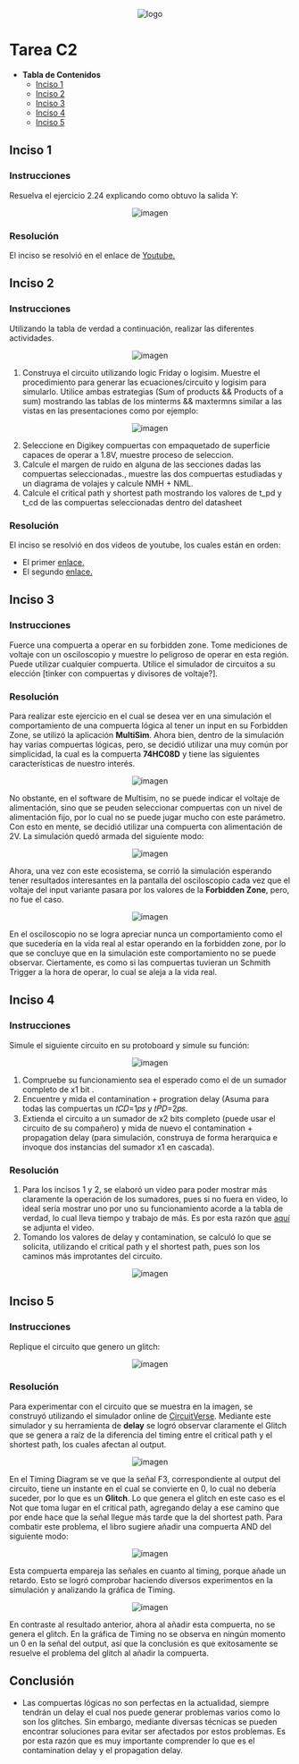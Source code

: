 <p align="center">
  <img align="center" alt="logo" src="Images/FING_Logo.png">
</p>

# Tarea C2 #

* **Tabla de Contenidos**
  * [Inciso 1](#inciso-1)
  * [Inciso 2](#inciso-2)
  * [Inciso 3](#inciso-3)
  * [Inciso 4](#inciso-4)
  * [Inciso 5](#inciso-5)

## Inciso 1
### Instrucciones
Resuelva el ejercicio 2.24 explicando como obtuvo la salida Y:
<p align="center">
  <img align="center" alt="imagen" src="Images/Captura de pantalla 2025-02-02 122954.png">
</p>

### Resolución
El inciso se resolvió en el enlace de [Youtube.](https://youtu.be/6Ba4DA_zyks)

## Inciso 2
### Instrucciones
Utilizando la tabla de verdad a continuación, realizar las diferentes actividades.
<p align="center">
  <img align="center" alt="imagen" src="Images/Captura de pantalla 2025-02-02 125714.png">
</p>

1. Construya el circuito utilizando logic Friday o logisim. Muestre el procedimiento para generar las ecuaciones/circuito y logisim para simularlo. Utilice ambas estrategias (Sum of products && Products of a sum) mostrando las tablas de los minterms && maxtermns similar a las vistas en las presentaciones como por ejemplo:
<p align="center">
  <img align="center" alt="imagen" src="Images/Captura de pantalla 2025-02-02 125949.png">
</p>

2. Seleccione en Digikey compuertas con empaquetado de superficie capaces de operar a 1.8V, muestre proceso de seleccion.
3. Calcule el margen de ruido en alguna de las secciones dadas las compuertas seleccionadas., muestre las dos compuertas estudiadas y un diagrama de volajes y calcule NMH + NML.
4. Calcule el critical path y shortest path mostrando los valores de t_pd y t_cd de las compuertas seleccionadas dentro del datasheet

### Resolución
El inciso se resolvió en dos videos de youtube, los cuales están en orden:
- El primer [enlace.](https://youtu.be/eaZxN3DiXYI)
- El segundo [enlace.](https://youtu.be/-QX8YDW_LkE)

## Inciso 3
### Instrucciones
Fuerce una compuerta a operar en su forbidden zone. Tome mediciones de voltaje con un osciloscopio y muestre lo peligroso de operar en esta región. Puede utilizar cualquier compuerta. Utilice el simulador de circuitos a su elección [tinker con compuertas y divisores de voltaje?].
### Resolución
Para realizar este ejercicio en el cual se desea ver en una simulación el comportamiento de una compuerta lógica al tener un input en su Forbidden Zone, se utilizó la aplicación **MultiSim**.
Ahora bien, dentro de la simulación hay varias compuertas lógicas, pero, se decidió utilizar una muy común por simplicidad, la cual es la compuerta **74HC08D** y tiene las siguientes características de nuestro interés.
<p align="center">
  <img align="center" alt="imagen" src="Images/Captura de pantalla 2025-02-02 134308.png">
</p>

No obstante, en el software de Multisim, no se puede indicar el voltaje de alimentación, sino que se peuden seleccionar compuertas con un nivel de alimentación fijo, por lo cual no se puede jugar mucho con este parámetro. Con esto en mente, se decidió utilizar una compuerta con alimentación de 2V. La simulación quedó armada del siguiente modo:
<p align="center">
  <img align="center" alt="imagen" src="Images/Captura de pantalla 2025-02-02 134557.png">
</p>

Ahora, una vez con este ecosistema, se corrió la simulación esperando tener resultados interesantes en la pantalla del osciloscopio cada vez que el voltaje del input variante pasara por los valores de la **Forbidden Zone**, pero, no fue el caso.
<p align="center">
  <img align="center" alt="imagen" src="Images/Captura de pantalla 2025-02-02 134809.png">
</p>

En el osciloscopio no se logra apreciar nunca un comportamiento como el que sucedería en la vida real al estar operando en la forbidden zone, por lo que se concluye que en la simulación este comportamiento no se puede observar. Ciertamente, es como si las compuertas tuvieran un Schmith Trigger a la hora de operar, lo cual se aleja a la vida real.

## Inciso 4
### Instrucciones
Simule el siguiente circuito en su protoboard y simule su función:
<p align="center">
  <img align="center" alt="imagen" src="Images/Captura de pantalla 2025-02-02 130057.png">
</p>

1. Compruebe su funcionamiento sea el esperado como el de un sumador completo de x1 bit .
2. Encuentre y mida el contamination + progration delay (Asuma para todas las compuertas un 𝑡𝐶𝐷=1𝑝𝑠 y 𝑡𝑃𝐷=2𝑝𝑠.
3. Extienda el circuito a un sumador de x2 bits completo (puede usar el circuito de su compañero) y mida de nuevo el contamination + propagation delay (para simulación, construya de forma herarquica e invoque dos instancias del sumador x1 en cascada).
### Resolución
1. Para los incisos 1 y 2, se elaboró un video para poder mostrar más claramente la operación de los sumadores, pues si no fuera en video, lo ideal sería mostrar uno por uno su funcionamiento acorde a la tabla de verdad, lo cual lleva tiempo y trabajo de más. Es por esta razón que [aquí](https://youtu.be/MbZgptd-Vcs) se adjunta el video.
2. Tomando los valores de delay y contamination, se calculó lo que se solicita, utilizando el critical path y el shortest path, pues son los caminos más improtantes del circuito.
<p align="center">
  <img align="center" alt="imagen" src="Images/Captura de pantalla 2025-02-02 141124.png">
</p>


## Inciso 5
### Instrucciones
Replique el circuito que genero un glitch:
<p align="center">
  <img align="center" alt="imagen" src="Images/Captura de pantalla 2025-02-02 130249.png">
</p>

### Resolución
Para experimentar con el circuito que se muestra en la imagen, se construyó utilizando el simulador online de [CircuitVerse](https://circuitverse.org/simulator). Mediante este simulador y su herramienta de **delay** se logró observar claramente el Glitch que se genera a raíz de la diferencia del timing entre el critical path y el shortest path, los cuales afectan al output.
<p align="center">
  <img align="center" alt="imagen" src="Images/Captura de pantalla 2025-02-02 142437.png">
</p>

En el Timing Diagram se ve que la señal F3, correspondiente al output del circuito, tiene un instante en el cual se convierte en 0, lo cual no debería suceder, por lo que es un **Glitch**. Lo que genera el glitch en este caso es el Not que toma lugar en el critical path, agregando delay a ese camino que por ende hace que la señal llegue más tarde que la del shortest path.
Para combatir este problema, el libro sugiere añadir una compuerta AND del siguiente modo:
<p align="center">
  <img align="center" alt="imagen" src="Images/Captura de pantalla 2025-02-02 142952.png">
</p>

Esta compuerta empareja las señales en cuanto al timing, porque añade un retardo. Esto se logró comprobar haciendo diversos experimentos en la simulación y analizando la gráfica de Timing.
<p align="center">
  <img align="center" alt="imagen" src="Images/Captura de pantalla 2025-02-02 143342.png">
</p>

En contraste al resultado anterior, ahora al añadir esta compuerta, no se genera el glitch. En la gráfica de Timing no se observa en ningún momento un 0 en la señal del output, así que la conclusión es que exitosamente se resuelve el problema del glitch al añadir la compuerta.

## Conclusión
- Las compuertas lógicas no son perfectas en la actualidad, siempre tendrán un delay el cual nos puede generar problemas varios como lo son los glitches. Sin embargo, mediante diversas técnicas se pueden encontrar soluciones para evitar ser afectados por estos problemas. Es por esta razón que es muy importante comprender lo que es el contamination delay y el propagation delay.